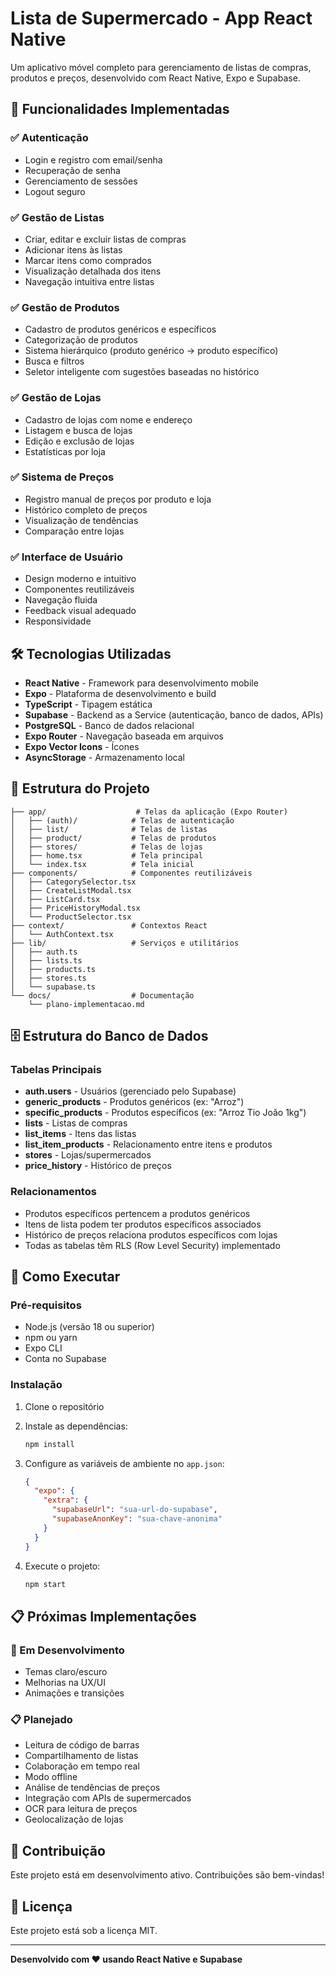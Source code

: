 # Lista de Supermercado - App React Native

Um aplicativo móvel completo para gerenciamento de listas de compras, produtos e preços, desenvolvido com React Native, Expo e Supabase.

## 🚀 Funcionalidades Implementadas

### ✅ Autenticação
- Login e registro com email/senha
- Recuperação de senha
- Gerenciamento de sessões
- Logout seguro

### ✅ Gestão de Listas
- Criar, editar e excluir listas de compras
- Adicionar itens às listas
- Marcar itens como comprados
- Visualização detalhada dos itens
- Navegação intuitiva entre listas

### ✅ Gestão de Produtos
- Cadastro de produtos genéricos e específicos
- Categorização de produtos
- Sistema hierárquico (produto genérico → produto específico)
- Busca e filtros
- Seletor inteligente com sugestões baseadas no histórico

### ✅ Gestão de Lojas
- Cadastro de lojas com nome e endereço
- Listagem e busca de lojas
- Edição e exclusão de lojas
- Estatísticas por loja

### ✅ Sistema de Preços
- Registro manual de preços por produto e loja
- Histórico completo de preços
- Visualização de tendências
- Comparação entre lojas

### ✅ Interface de Usuário
- Design moderno e intuitivo
- Componentes reutilizáveis
- Navegação fluida
- Feedback visual adequado
- Responsividade

## 🛠️ Tecnologias Utilizadas

- **React Native** - Framework para desenvolvimento mobile
- **Expo** - Plataforma de desenvolvimento e build
- **TypeScript** - Tipagem estática
- **Supabase** - Backend as a Service (autenticação, banco de dados, APIs)
- **PostgreSQL** - Banco de dados relacional
- **Expo Router** - Navegação baseada em arquivos
- **Expo Vector Icons** - Ícones
- **AsyncStorage** - Armazenamento local

## 📱 Estrutura do Projeto

```
├── app/                    # Telas da aplicação (Expo Router)
│   ├── (auth)/            # Telas de autenticação
│   ├── list/              # Telas de listas
│   ├── product/           # Telas de produtos
│   ├── stores/            # Telas de lojas
│   ├── home.tsx           # Tela principal
│   └── index.tsx          # Tela inicial
├── components/            # Componentes reutilizáveis
│   ├── CategorySelector.tsx
│   ├── CreateListModal.tsx
│   ├── ListCard.tsx
│   ├── PriceHistoryModal.tsx
│   └── ProductSelector.tsx
├── context/               # Contextos React
│   └── AuthContext.tsx
├── lib/                   # Serviços e utilitários
│   ├── auth.ts
│   ├── lists.ts
│   ├── products.ts
│   ├── stores.ts
│   └── supabase.ts
└── docs/                  # Documentação
    └── plano-implementacao.md
```

## 🗄️ Estrutura do Banco de Dados

### Tabelas Principais
- **auth.users** - Usuários (gerenciado pelo Supabase)
- **generic_products** - Produtos genéricos (ex: "Arroz")
- **specific_products** - Produtos específicos (ex: "Arroz Tio João 1kg")
- **lists** - Listas de compras
- **list_items** - Itens das listas
- **list_item_products** - Relacionamento entre itens e produtos
- **stores** - Lojas/supermercados
- **price_history** - Histórico de preços

### Relacionamentos
- Produtos específicos pertencem a produtos genéricos
- Itens de lista podem ter produtos específicos associados
- Histórico de preços relaciona produtos específicos com lojas
- Todas as tabelas têm RLS (Row Level Security) implementado

## 🚀 Como Executar

### Pré-requisitos
- Node.js (versão 18 ou superior)
- npm ou yarn
- Expo CLI
- Conta no Supabase

### Instalação
1. Clone o repositório
2. Instale as dependências:
   ```bash
   npm install
   ```

3. Configure as variáveis de ambiente no `app.json`:
   ```json
   {
     "expo": {
       "extra": {
         "supabaseUrl": "sua-url-do-supabase",
         "supabaseAnonKey": "sua-chave-anonima"
       }
     }
   }
   ```

4. Execute o projeto:
   ```bash
   npm start
   ```

## 📋 Próximas Implementações

### 🔄 Em Desenvolvimento
- Temas claro/escuro
- Melhorias na UX/UI
- Animações e transições

### 📋 Planejado
- Leitura de código de barras
- Compartilhamento de listas
- Colaboração em tempo real
- Modo offline
- Análise de tendências de preços
- Integração com APIs de supermercados
- OCR para leitura de preços
- Geolocalização de lojas

## 🤝 Contribuição

Este projeto está em desenvolvimento ativo. Contribuições são bem-vindas!

## 📄 Licença

Este projeto está sob a licença MIT.

---

**Desenvolvido com ❤️ usando React Native e Supabase**